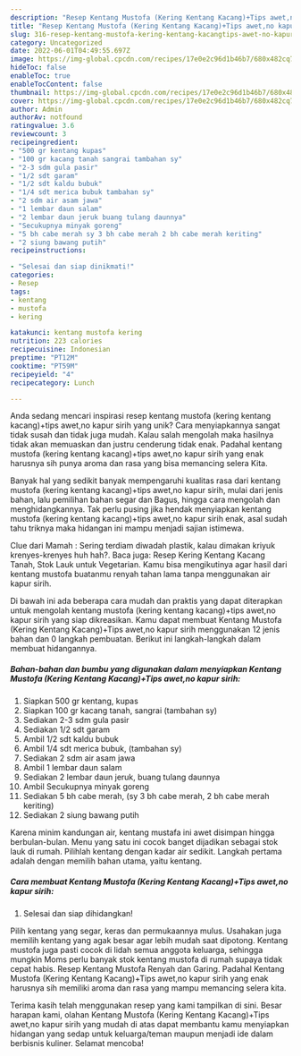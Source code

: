 ```yaml
---
description: "Resep Kentang Mustofa (Kering Kentang Kacang)+Tips awet,no kapur sirih yang Enak"
title: "Resep Kentang Mustofa (Kering Kentang Kacang)+Tips awet,no kapur sirih yang Enak"
slug: 316-resep-kentang-mustofa-kering-kentang-kacangtips-awet-no-kapur-sirih-yang-enak
category: Uncategorized
date: 2022-06-01T04:49:55.697Z
image: https://img-global.cpcdn.com/recipes/17e0e2c96d1b46b7/680x482cq70/kentang-mustofa-kering-kentang-kacangtips-awetno-kapur-sirih-foto-resep-utama.jpg
hideToc: false
enableToc: true
enableTocContent: false
thumbnail: https://img-global.cpcdn.com/recipes/17e0e2c96d1b46b7/680x482cq70/kentang-mustofa-kering-kentang-kacangtips-awetno-kapur-sirih-foto-resep-utama.jpg
cover: https://img-global.cpcdn.com/recipes/17e0e2c96d1b46b7/680x482cq70/kentang-mustofa-kering-kentang-kacangtips-awetno-kapur-sirih-foto-resep-utama.jpg
author: Admin
authorAv: notfound
ratingvalue: 3.6
reviewcount: 3
recipeingredient:
- "500 gr kentang kupas"
- "100 gr kacang tanah sangrai tambahan sy"
- "2-3 sdm gula pasir"
- "1/2 sdt garam"
- "1/2 sdt kaldu bubuk"
- "1/4 sdt merica bubuk tambahan sy"
- "2 sdm air asam jawa"
- "1 lembar daun salam"
- "2 lembar daun jeruk buang tulang daunnya"
- "Secukupnya minyak goreng"
- "5 bh cabe merah sy 3 bh cabe merah 2 bh cabe merah keriting"
- "2 siung bawang putih"
recipeinstructions:

- "Selesai dan siap dinikmati!"
categories:
- Resep
tags:
- kentang
- mustofa
- kering

katakunci: kentang mustofa kering 
nutrition: 223 calories
recipecuisine: Indonesian
preptime: "PT12M"
cooktime: "PT59M"
recipeyield: "4"
recipecategory: Lunch

---
```





Anda sedang mencari inspirasi resep kentang mustofa (kering kentang kacang)+tips awet,no kapur sirih yang unik? Cara menyiapkannya sangat tidak susah dan tidak juga mudah. Kalau salah mengolah maka hasilnya tidak akan memuaskan dan justru cenderung tidak enak. Padahal kentang mustofa (kering kentang kacang)+tips awet,no kapur sirih yang enak harusnya sih punya aroma dan rasa yang bisa memancing selera Kita.





Banyak hal yang sedikit banyak mempengaruhi kualitas rasa dari kentang mustofa (kering kentang kacang)+tips awet,no kapur sirih, mulai dari jenis bahan, lalu pemilihan bahan segar dan Bagus, hingga cara mengolah dan menghidangkannya. Tak perlu pusing jika hendak menyiapkan kentang mustofa (kering kentang kacang)+tips awet,no kapur sirih enak,      asal sudah tahu triknya maka hidangan ini mampu menjadi sajian istimewa.














Clue dari Mamah : Sering terdiam diwadah plastik, kalau dimakan kriyuk krenyes-krenyes huh hah?. Baca juga: Resep Kering Kentang Kacang Tanah, Stok Lauk untuk Vegetarian. Kamu bisa mengikutinya agar hasil dari kentang mustofa buatanmu renyah tahan lama tanpa menggunakan air kapur sirih.






Di bawah ini ada beberapa cara mudah dan praktis yang dapat diterapkan untuk mengolah kentang mustofa (kering kentang kacang)+tips awet,no kapur sirih yang siap dikreasikan. Kamu dapat membuat Kentang Mustofa (Kering Kentang Kacang)+Tips awet,no kapur sirih menggunakan 12 jenis bahan dan 0 langkah pembuatan. Berikut ini langkah-langkah dalam membuat hidangannya.

<!--inarticleads1-->

##### Bahan-bahan dan bumbu yang digunakan dalam menyiapkan Kentang Mustofa (Kering Kentang Kacang)+Tips awet,no kapur sirih:

1. Siapkan 500 gr kentang, kupas
1. Siapkan 100 gr kacang tanah, sangrai (tambahan sy)
1. Sediakan 2-3 sdm gula pasir
1. Sediakan 1/2 sdt garam
1. Ambil 1/2 sdt kaldu bubuk
1. Ambil 1/4 sdt merica bubuk, (tambahan sy)
1. Sediakan 2 sdm air asam jawa
1. Ambil 1 lembar daun salam
1. Sediakan 2 lembar daun jeruk, buang tulang daunnya
1. Ambil Secukupnya minyak goreng
1. Sediakan 5 bh cabe merah, (sy 3 bh cabe merah, 2 bh cabe merah keriting)
1. Sediakan 2 siung bawang putih


Karena minim kandungan air, kentang mustafa ini awet disimpan hingga berbulan-bulan. Menu yang satu ini cocok banget dijadikan sebagai stok lauk di rumah. Pilihlah kentang dengan kadar air sedikit. Langkah pertama adalah dengan memilih bahan utama, yaitu kentang. 

<!--inarticleads2-->

##### Cara membuat Kentang Mustofa (Kering Kentang Kacang)+Tips awet,no kapur sirih:


1. Selesai dan siap dihidangkan!

Pilih kentang yang segar, keras dan permukaannya mulus. Usahakan juga memilih kentang yang agak besar agar lebih mudah saat dipotong. Kentang mustofa juga pasti cocok di lidah semua anggota keluarga, sehingga mungkin Moms perlu banyak stok kentang mustofa di rumah supaya tidak cepat habis. Resep Kentang Mustofa Renyah dan Garing. Padahal Kentang Mustofa (Kering Kentang Kacang)+Tips awet,no kapur sirih yang enak harusnya sih memiliki aroma dan rasa yang mampu memancing selera kita. 

Terima kasih telah menggunakan resep yang kami tampilkan di sini. Besar harapan kami, olahan Kentang Mustofa (Kering Kentang Kacang)+Tips awet,no kapur sirih yang mudah di atas dapat membantu kamu menyiapkan hidangan yang sedap untuk keluarga/teman maupun menjadi ide dalam berbisnis kuliner. Selamat mencoba!

